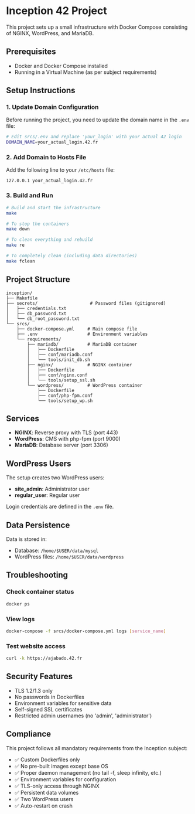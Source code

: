 # Inception 42 Project

This project sets up a small infrastructure with Docker Compose consisting of NGINX, WordPress, and MariaDB.

## Prerequisites

- Docker and Docker Compose installed
- Running in a Virtual Machine (as per subject requirements)

## Setup Instructions

### 1. Update Domain Configuration

Before running the project, you need to update the domain name in the `.env` file:

```bash
# Edit srcs/.env and replace 'your_login' with your actual 42 login
DOMAIN_NAME=your_actual_login.42.fr
```

### 2. Add Domain to Hosts File

Add the following line to your `/etc/hosts` file:
```
127.0.0.1 your_actual_login.42.fr
```

### 3. Build and Run

```bash
# Build and start the infrastructure
make

# To stop the containers
make down

# To clean everything and rebuild
make re

# To completely clean (including data directories)
make fclean
```

## Project Structure

```
inception/
├── Makefile
├── secrets/                    # Password files (gitignored)
│   ├── credentials.txt
│   ├── db_password.txt
│   └── db_root_password.txt
└── srcs/
    ├── docker-compose.yml     # Main compose file
    ├── .env                   # Environment variables
    └── requirements/
        ├── mariadb/           # MariaDB container
        │   ├── Dockerfile
        │   ├── conf/mariadb.conf
        │   └── tools/init_db.sh
        ├── nginx/             # NGINX container
        │   ├── Dockerfile
        │   ├── conf/nginx.conf
        │   └── tools/setup_ssl.sh
        └── wordpress/         # WordPress container
            ├── Dockerfile
            ├── conf/php-fpm.conf
            └── tools/setup_wp.sh
```

## Services

- **NGINX**: Reverse proxy with TLS (port 443)
- **WordPress**: CMS with php-fpm (port 9000)
- **MariaDB**: Database server (port 3306)

## WordPress Users

The setup creates two WordPress users:
- **site_admin**: Administrator user
- **regular_user**: Regular user

Login credentials are defined in the `.env` file.

## Data Persistence

Data is stored in:
- Database: `/home/$USER/data/mysql`
- WordPress files: `/home/$USER/data/wordpress`

## Troubleshooting

### Check container status
```bash
docker ps
```

### View logs
```bash
docker-compose -f srcs/docker-compose.yml logs [service_name]
```

### Test website access
```bash
curl -k https://ajabado.42.fr
```

## Security Features

- TLS 1.2/1.3 only
- No passwords in Dockerfiles
- Environment variables for sensitive data
- Self-signed SSL certificates
- Restricted admin usernames (no 'admin', 'administrator')

## Compliance

This project follows all mandatory requirements from the Inception subject:
- ✅ Custom Dockerfiles only
- ✅ No pre-built images except base OS
- ✅ Proper daemon management (no tail -f, sleep infinity, etc.)
- ✅ Environment variables for configuration
- ✅ TLS-only access through NGINX
- ✅ Persistent data volumes
- ✅ Two WordPress users
- ✅ Auto-restart on crash
